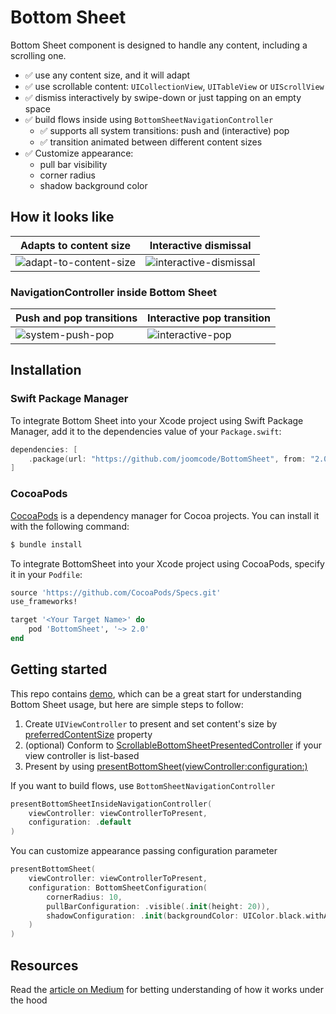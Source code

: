 # Bottom Sheet

Bottom Sheet component is designed to handle any content, including a scrolling one.
- ✅ use any content size, and it will adapt
- ✅ use scrollable content: `UICollectionView`, `UITableView` or `UIScrollView` 
- ✅ dismiss interactively by swipe-down or just tapping on an empty space
- ✅ build flows inside using `BottomSheetNavigationController`
    - ✅ supports all system transitions: push and (interactive) pop
    - ✅ transition animated between different content sizes
- ✅ Customize appearance:
    - pull bar visibility
    - corner radius
    - shadow background color

## How it looks like

| Adapts to content size | Interactive dismissal |
| - | - |
| ![adapt-to-content-size](https://user-images.githubusercontent.com/52037202/164746215-64b61eb3-5813-483f-b639-d730e1cbec8c.gif) | ![interactive-dismissal](https://user-images.githubusercontent.com/52037202/164746241-2fa6ec19-eaae-4fcc-9036-9119df68da54.gif) |

### NavigationController inside Bottom Sheet

| Push and pop transitions | Interactive pop transition |
| - | - |
| ![system-push-pop](https://user-images.githubusercontent.com/52037202/164747115-cddbe4fb-403f-4333-994b-64545a7f9a28.gif) | ![interactive-pop](https://user-images.githubusercontent.com/52037202/164746311-74f0c872-3255-4ae5-b895-8c96d7cffb2c.gif) |

## Installation

### Swift Package Manager

To integrate Bottom Sheet into your Xcode project using Swift Package Manager, add it to the dependencies value of your `Package.swift`:

```swift
dependencies: [
    .package(url: "https://github.com/joomcode/BottomSheet", from: "2.0.0")
]
```

### CocoaPods

[CocoaPods](http://cocoapods.org) is a dependency manager for Cocoa projects. You can install it with the following command:

```bash
$ bundle install
```

To integrate BottomSheet into your Xcode project using CocoaPods, specify it in your `Podfile`:

```ruby
source 'https://github.com/CocoaPods/Specs.git'
use_frameworks!

target '<Your Target Name>' do
    pod 'BottomSheet', '~> 2.0'
end
```

## Getting started

This repo contains [demo](https://github.com/joomcode/BottomSheet/tree/main/BottomSheetDemo), which can be a great start for understanding Bottom Sheet usage, but here are simple steps to follow:
1. Create `UIViewController` to present and set content's size by [preferredContentSize](https://developer.apple.com/documentation/uikit/uiviewcontroller/1621476-preferredcontentsize) property
2. (optional) Conform to [ScrollableBottomSheetPresentedController](https://github.com/joomcode/BottomSheet/blob/81b0e2a7d405311b8456649452a8c49098490033/Sources/BottomSheet/Core/Presentation/BottomSheetPresentationController.swift#L12-L14) if your view controller is list-based
3. Present by using [presentBottomSheet(viewController:configuration:)](https://github.com/joomcode/BottomSheet/blob/1870921364ed2cd68d51d7e7837e16e692278ff5/Sources/BottomSheet/Core/Extensions/UIViewController%2BConvenience.swift#L79)

If you want to build flows, use `BottomSheetNavigationController`
```Swift
presentBottomSheetInsideNavigationController(
    viewController: viewControllerToPresent,
    configuration: .default
)
```

You can customize appearance passing configuration parameter
```Swift
presentBottomSheet(
    viewController: viewControllerToPresent,
    configuration: BottomSheetConfiguration(
        cornerRadius: 10,
        pullBarConfiguration: .visible(.init(height: 20)),
        shadowConfiguration: .init(backgroundColor: UIColor.black.withAlphaComponent(0.6))
    )
)
```

## Resources

Read the [article on Medium](https://medium.com/me/stats/post/400515255829) for betting understanding of how it works under the hood
